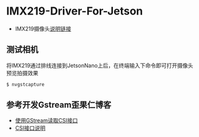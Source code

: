 # IMX219-Driver-For-Jetson

- IMX219摄像头[说明链接](https://www.waveshare.net/wiki/IMX219-77_Camera)

## 测试相机

将IMX219通过排线连接到JetsonNano上后，在终端输入下命令即可打开摄像头预览拍摄效果

```bash
$ nvgstcapture
```

## 参考开发Gstream歪果仁博客

- [使用GStream读取CSI接口](https://cloud.tencent.com/developer/article/1151985)
- [CSI接口说明](https://mp.weixin.qq.com/s?__biz=MjM5NTE3Nzk4MQ==&mid=2651232721&idx=1&sn=ac7049570803e4d630f026d813982cb3&chksm=bd0e4d438a79c45536d4175b1b54ea08d23675db181843844ac0ea64cd969d4fbc33b656909a&scene=21#wechat_redirect)
